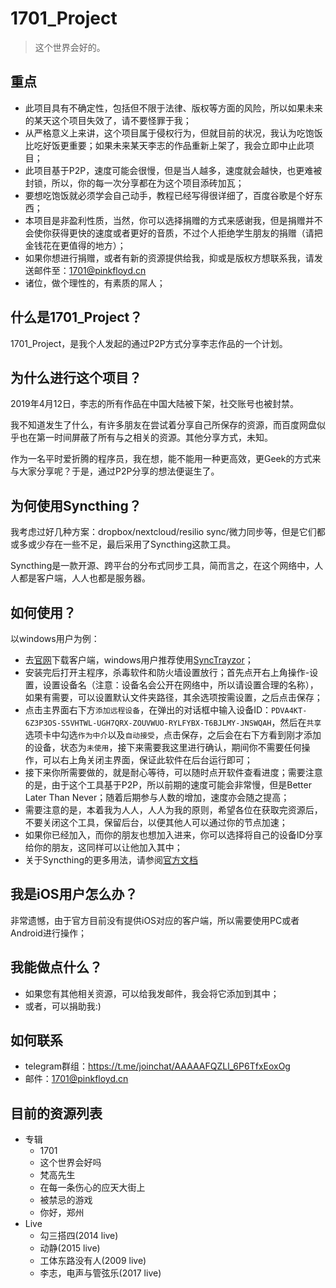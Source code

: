 # 1701_Project
>这个世界会好的。
## 重点
  - 此项目具有不确定性，包括但不限于法律、版权等方面的风险，所以如果未来的某天这个项目失效了，请不要怪罪于我；
  - 从严格意义上来讲，这个项目属于侵权行为，但就目前的状况，我认为吃饱饭比吃好饭更重要；如果未来某天李志的作品重新上架了，我会立即中止此项目；
  - 此项目基于P2P，速度可能会很慢，但是当人越多，速度就会越快，也更难被封锁，所以，你的每一次分享都在为这个项目添砖加瓦；
  - 要想吃饱饭就必须学会自己动手，教程已经写得很详细了，百度谷歌是个好东西；
  - 本项目是非盈利性质，当然，你可以选择捐赠的方式来感谢我，但是捐赠并不会使你获得更快的速度或者更好的音质，不过个人拒绝学生朋友的捐赠（请把金钱花在更值得的地方）；
  - 如果你想进行捐赠，或者有新的资源提供给我，抑或是版权方想联系我，请发送邮件至：[1701@pinkfloyd.cn](mailto:1701@pinkfloyd.cn)
  - 诸位，做个理性的，有素质的屌人；

## 什么是1701_Project？

  1701_Project，是我个人发起的通过P2P方式分享李志作品的一个计划。

## 为什么进行这个项目？
  
  2019年4月12日，李志的所有作品在中国大陆被下架，社交账号也被封禁。
  
  我不知道发生了什么，有许多朋友在尝试着分享自己所保存的资源，而百度网盘似乎也在第一时间屏蔽了所有与之相关的资源。其他分享方式，未知。

  作为一名平时爱折腾的程序员，我在想，能不能用一种更高效，更Geek的方式来与大家分享呢？于是，通过P2P分享的想法便诞生了。

## 为何使用Syncthing？

  我考虑过好几种方案：dropbox/nextcloud/resilio sync/微力同步等，但是它们都或多或少存在一些不足，最后采用了Syncthing这款工具。

  Syncthing是一款开源、跨平台的分布式同步工具，简而言之，在这个网络中，人人都是客户端，人人也都是服务器。

## 如何使用？
以windows用户为例：
- 去[官网](https://syncthing.net)下载客户端，windows用户推荐使用[SyncTrayzor](https://github.com/canton7/SyncTrayzor/releases/latest)；
- 安装完后打开主程序，杀毒软件和防火墙设置放行；首先点开右上角操作-设置，设置设备名（注意：设备名会公开在网络中，所以请设置合理的名称），如果有需要，可以设置默认文件夹路径，其余选项按需设置，之后点击保存；
- 点击主界面右下方`添加远程设备`，在弹出的对话框中输入设备ID：`PDVA4KT-6Z3P3OS-S5VHTWL-UGH7QRX-ZOUVWUO-RYLFYBX-T6BJLMY-JNSWQAH`，然后在`共享`选项卡中勾选`作为中介`以及`自动接受`，点击保存，之后会在右下方看到刚才添加的设备，状态为`未使用`，接下来需要我这里进行确认，期间你不需要任何操作，可以右上角关闭主界面，保证此软件在后台运行即可；
- 接下来你所需要做的，就是耐心等待，可以随时点开软件查看进度；需要注意的是，由于这个工具基于P2P，所以前期的速度可能会非常慢，但是Better Later Than Never；随着后期参与人数的增加，速度亦会随之提高；
- 需要注意的是，本着我为人人，人人为我的原则，希望各位在获取完资源后，不要关闭这个工具，保留后台，以便其他人可以通过你的节点加速；
- 如果你已经加入，而你的朋友也想加入进来，你可以选择将自己的设备ID分享给你的朋友，这同样可以让他加入其中；
- 关于Syncthing的更多用法，请参阅[官方文档](https://docs.syncthing.net/)

## 我是iOS用户怎么办？
非常遗憾，由于官方目前没有提供iOS对应的客户端，所以需要使用PC或者Android进行操作；

## 我能做点什么？
- 如果您有其他相关资源，可以给我发邮件，我会将它添加到其中；
- 或者，可以捐助我:)

## 如何联系
- telegram群组：https://t.me/joinchat/AAAAAFQZLl_6P6TfxEoxOg
- 邮件：[1701@pinkfloyd.cn](mailto:1701@pinkfloyd.cn)

## 目前的资源列表
- 专辑
  - 1701
  - 这个世界会好吗
  - 梵高先生
  - 在每一条伤心的应天大街上
  - 被禁忌的游戏
  - 你好，郑州
- Live
  - 勾三搭四(2014 live)
  - 动静(2015 live)
  - 工体东路没有人(2009 live)
  - 李志，电声与管弦乐(2017 live)